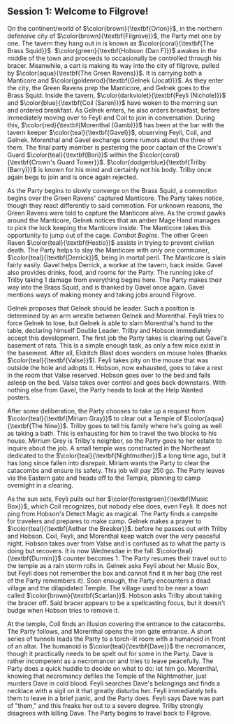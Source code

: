## Session 1: Welcome to Filgrove!

On the continent/world of $\color{brown}{\textbf{Orlon}}$, in the northern defensive city of $\color{brown}{\textbf{Filgrove}}$, the Party met one by one. The tavern they hang out in is known as $\color{coral}{\textbf{The Brass Squid}}$. $\color{green}{\textbf{Hobson (Dan F)}}$ awakes in the middle of the town and proceeds to occasionally be controlled through his bracer. Meanwhile, a cart is making its way into the city of filgrove, pulled by $\color{aqua}{\textbf{The Green Ravens}}$. It is carrying both a Manticore and $\color{goldenrod}{\textbf{Gelnek (Jocat)}}$. As they enter the city, the Green Ravens prep the Manticore, and Gelnek goes to the Brass Squid. Inside the tavern, $\color{darkviolet}{\textbf{Feyli (Nichole)}}$ and $\color{blue}{\textbf{Coil (Saren)}}$ have woken to the morning sun and ordered breakfast. As Gelnek enters, he also orders breakfast, before immediately moving over to Feyli and Coil to join in conversation. During this, $\color{red}{\textbf{Morenthal (Gamb)}}$ has been at the bar with the tavern keeper $\color{teal}{\textbf{Gavel}}$, observing Feyli, Coil, and Gelnek. Morenthal and Gavel exchange some rumors about the three of them. The final party member is pestering the poor captain of the Crown's Guard $\color{teal}{\textbf{Bori}}$ within the $\color{coral}{\textbf{Crown's Guard Tower}}$. $\color{dodgerblue}{\textbf{Trilby (Barry)}}$ is known for his mind and certainly not his body. Trilby once again begs to join and is once again rejected.

As the Party begins to slowly converge on the Brass Squid, a commotion begins over the Green Ravens' captured Manticore. The Party takes notice, though they react differently to said commotion. For unknown reasons, the Green Ravens were told to capture the Manticore alive. As the crowd gawks around the Manticore, Gelnek notices that an amber Mage Hand manages to pick the lock keeping the Manticore inside. The Manticore takes this opportunity to jump out of the cage. *Combat Begins*. The other Green Raven $\color{teal}{\textbf{Hestio}}$ assists in trying to prevent civilian death. The Party helps to slay the Manticore with only one commoner, $\color{teal}{\textbf{Derrick}}$, being in mortal peril. The Manticore is slain fairly easily. Gavel helps Derrick, a worker at the tavern, back inside. Gavel also provides drinks, food, and rooms for the Party. The running joke of Trilby taking 1 damage from everything begins here. The Party makes their way into the Brass Squid, and is thanked by Gavel once again. Gavel mentions ways of making money and taking jobs around Filgrove.

Gelnek proposes that Gelnek should be leader. Such a position is determined by an arm wrestle between Gelnek and Morenthal. Feyli tries to force Gelnek to lose, but Gelnek is able to slam Morenthal's hand to the table, declaring himself Double Leader. Trilby and Hobson immediately accept this development. The first job the Party takes is clearing out Gavel's basement of rats. This is a simple enough task, as only a few mice exist in the basement. After all, Eldritch Blast does wonders on mouse holes (thanks $\color{teal}{\textbf{Valse}}$). Feyli takes pity on the mouse that was outside the hole and adopts it. Hobson, now exhausted, goes to take a rest in the room that Valse reserved. Hobson goes over to the bed and falls asleep on the bed. Valse takes over control and goes back downstairs. With nothing else from Gavel, the Party heads to look at the Help Wanted posters.

After some deliberation, the Party chooses to take up a request from $\color{teal}{\textbf{Miriam Gray}}$ to clear out a Temple of $\color{aqua}{\textbf{The Nine}}$. Trilby goes to tell his family where he's going as well as taking a bath. This is exhausting for him to travel the two blocks to his house. Mirrium Grey is Trilby's neighbor, so the Party goes to her estate to inquire about the job. A small temple was constructed in the Northeast dedicated to the $\color{teal}{\textbf{Nightmother}}$ a long time ago, but it has long since fallen into disrepair. Miriam wants the Party to clear the catacombs and ensure its safety. This job will pay 250 gp. The Party leaves via the Eastern gate and heads off to the Temple, planning to camp overnight in a clearing.

As the sun sets, Feyli pulls out her $\color{forestgreen}{\textbf{Music Box}}$, which Coil recognizes, but nobody else does, even Feyli. It does not ping from Hobson's Detect Magic as magical. The Party finds a campsite for travelers and prepares to make camp. Gelnek makes a prayer to $\color{teal}{\textbf{Aether the Breaker}}$. before he passes out with Trilby and Hobson. Coil, Feyli, and Morenthal keep watch over the very peaceful night. Hobson takes over from Valse and is confused as to what the party is doing but recovers. It is now Wednesdae in the fall. $\color{teal}{\textbf{Durmin}}$ counter becomes 1. The Party resumes their travel out to the temple as a rain storm rolls in. Gelnek asks Feyli about her Music Box, but Feyli does not remember the box and cannot find it in her bag (the rest of the Party remembers it). Soon enough, the Party encounters a dead village and the dilapidated Temple. The village used to be near a town called $\color{brown}{\textbf{Scarlan}}$. Hobson asks Trilby about taking the bracer off. Said bracer appears to be a spellcasting focus, but it doesn't budge when Hobson tries to remove it.

At the temple, Coil finds an illusion covering the entrance to the catacombs. The Party follows, and Morenthal opens the iron gate entrance. A short series of tunnels leads the Party to a torch-lit room with a humanoid in front of an altar. The humanoid is $\color{teal}{\textbf{Dave}}$ the necromancer, though it practically needs to be spelt out for some in the Party. Dave is rather incompetent as a necromancer and tries to leave peacefully. The Party does a quick huddle to decide on what to do: let him go. Morenthal, knowing that necromancy defiles the Temple of the Nightmother, just murders Dave in cold blood. Feyli searches Dave's belongings and finds a necklace with a sigil on it that greatly disturbs her. Feyli immediately tells them to leave in a brief panic, and the Party does. Feyli says Dave was part of "them," and this freaks her out to a severe degree. Trilby strongly disagrees with killing Dave. The Party begins to travel back to Filgrove.
